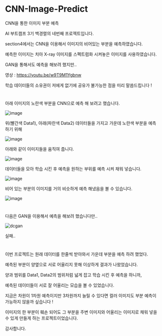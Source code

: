 # CNN-Image-Predict
CNN을 통한 이미지 부분 예측

AI 부트캠프 3기 백경렬의 네번째 프로젝트입니다.

section4에서는 CNN을 이용해서 이미지의 비어있는 부분을 예측하였습니다.

예측한 이미지는 치아 X-ray 이미지를 스펙트럼화 시켜놓은 이미지를 사용하였습니다.

GAN을 통해서도 예측을 해보려 했지만..

영상 : https://youtu.be/w9T9M1Ygbnw

학습 데이터들의 소유권이 저에게 없기에 공유가 불가능한 점을 미리 말씀드립니다 !
#

아래 이미지의 노란색 부분을 CNN으로 예측 해 보려고 했습니다.

![image](https://user-images.githubusercontent.com/40240766/166127449-d58666aa-5594-4da8-a0b2-5e036bf8ffd6.png)

위(빨간색 Data1), 아래(파란색 Data2) 데이터들을 가지고 가운데 노란색 부분을 예측하기 위해

![image](https://user-images.githubusercontent.com/40240766/166127715-b3c05245-ce8e-4d30-abd7-7c0f6eaff908.png)

아래와 같이 이미지들을 움직여 줍니다.

![image](https://user-images.githubusercontent.com/40240766/166127671-ec6bc300-6bf7-4bf0-ac89-19a5f6335f0d.png)

데이터들을 모아 학습 시킨 후 예측을 원하는 부위를 예측 시켜 채워 넣습니다.

![image](https://user-images.githubusercontent.com/40240766/166127735-d6ac2c26-7f71-48df-9893-6ba13527c20f.png)

비어 있는 부분의 이미지를 거의 비슷하게 예측 해냈음을 볼 수 있습니다.

![image](https://user-images.githubusercontent.com/40240766/166127782-bf6da7a6-360d-4845-9053-4c448aa8d725.png)

#

다음은 GAN을 이용해서 예측을 해보려 했습니다만..

![dcgan](https://user-images.githubusercontent.com/40240766/166127806-20dab048-e255-4146-8041-4c415ecf0065.gif)

실패..

# 

이번 프로젝트는 원래 데이터를 한줄씩 받아와서 가운데 부분을 예측 하려 했었다.

예측된 부분이 양옆으로 서로 어울리지 못해 이상하게 결과가 나왔었습니다.

양과 범위를 Data1, Data2의 범위처럼 넓게 잡고 학습 시킨 후 예측을 하니까,

예측된 데이터들이 서로 잘 어울리는 모습을 볼 수 있었습니다.

지금은 차원이 1차원 예측이지만 3차원까지 늘릴 수 있다면 컬러 이미지도 부분 예측이 가능하지 않을까 싶습니다 !

이미지의 한 부분이 훼손 되어도 그 부분을 주변 이미지와 어울리는 이미지로 채워 넣을 수 있게 만들게 하는 프로젝트이었습니다.

감사합니다.
